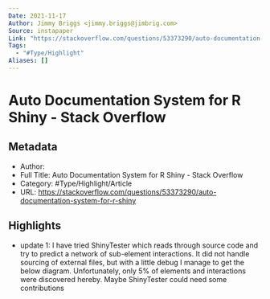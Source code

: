 ```yaml
---
Date: 2021-11-17
Author: Jimmy Briggs <jimmy.briggs@jimbrig.com>
Source: instapaper
Link: "https://stackoverflow.com/questions/53373290/auto-documentation-system-for-r-shiny"
Tags:
  - "#Type/Highlight"
Aliases: []
---
```


# Auto Documentation System for R Shiny - Stack Overflow

## Metadata

* Author: 
* Full Title: Auto Documentation System for R Shiny - Stack Overflow
* Category: #Type/Highlight/Article
* URL: https://stackoverflow.com/questions/53373290/auto-documentation-system-for-r-shiny

## Highlights

* update 1: I have tried ShinyTester which reads through source code and try to predict a network of sub-element interactions. It did not handle sourcing of external files, but with a little debug I manage to get the below diagram. Unfortunately, only 5% of elements and interactions were discovered hereby. Maybe ShinyTester could need some contributions
